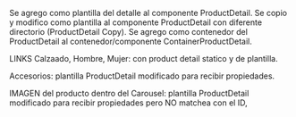 Se agrego como plantilla del detalle al componente ProductDetail.
Se copio y modifico como plantilla al componente ProductDetail con diferente directorio (ProductDetail Copy).
Se agrego como contenedor del ProductDetail al contenedor/componente ContainerProductDetail.


LINKS
Calzaado, Hombre, Mujer: con product detail statico y de plantilla.

Accesorios: plantilla ProductDetail modificado para recibir propiedades.

IMAGEN del producto dentro del Carousel: plantilla ProductDetail modificado para recibir propiedades pero NO matchea con el ID,